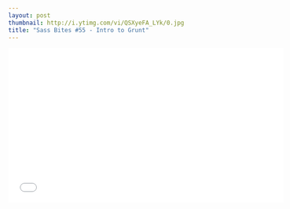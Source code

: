 ```yaml
---
layout: post
thumbnail: http://i.ytimg.com/vi/QSXyeFA_LYk/0.jpg 
title: "Sass Bites #55 - Intro to Grunt"
---
```


<iframe width='560' height='315' src='//www.youtube.com/embed/QSXyeFA_LYk' frameborder='0' allowfullscreen></iframe>